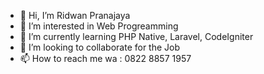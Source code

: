 - 👋 Hi, I’m Ridwan Pranajaya
- 👀 I’m interested in Web Progreamming
- 🌱 I’m currently learning PHP Native, Laravel, CodeIgniter
- 💞️ I’m looking to collaborate for the Job
- 📫 How to reach me wa : 0822 8857 1957

<!---
Ridwan247/Ridwan247 is a ✨ special ✨ repository because its `README.md` (this file) appears on your GitHub profile.
You can click the Preview link to take a look at your changes.
--->
